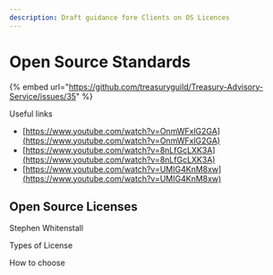 ```yaml
---
description: Draft guidance fore Clients on OS Licences
---
```


# Open Source Standards

{% embed url="https://github.com/treasuryguild/Treasury-Advisory-Service/issues/35" %}



Useful links

* [https://www.youtube.com/watch?v=OnmWFxlG2GA](https://www.youtube.com/watch?v=OnmWFxlG2GA)
* [https://www.youtube.com/watch?v=8nLfGcLXK3A](https://www.youtube.com/watch?v=8nLfGcLXK3A)
* [https://www.youtube.com/watch?v=UMIG4KnM8xw](https://www.youtube.com/watch?v=UMIG4KnM8xw)

## Open Source Licenses

Stephen Whitenstall&#x20;

Types of License

How to choose
